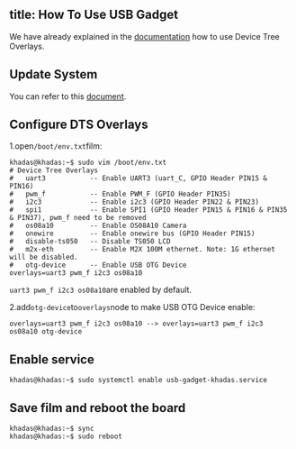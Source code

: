 title: How To Use USB Gadget
---

We have already explained in the [documentation](/android/vim3/HowToUseDeviceTreeOverlay.html) how to use Device Tree Overlays.

## Update System

You can refer to this [document](HowToUpgradeTheSystem.html).

## Configure DTS Overlays

1.open`/boot/env.txt`film:

```shell
khadas@khadas:~$ sudo vim /boot/env.txt
# Device Tree Overlays
#   uart3           -- Enable UART3 (uart_C, GPIO Header PIN15 & PIN16)
#   pwm_f           -- Enable PWM_F (GPIO Header PIN35)
#   i2c3            -- Enable i2c3 (GPIO Header PIN22 & PIN23)
#   spi1            -- Enable SPI1 (GPIO Header PIN15 & PIN16 & PIN35 & PIN37), pwm_f need to be removed
#   os08a10         -- Enable OS08A10 Camera
#   onewire         -- Enable onewire bus (GPIO Header PIN15)
#   disable-ts050   -- Disable TS050 LCD
#   m2x-eth         -- Enable M2X 100M ethernet. Note: 1G ethernet will be disabled.
#   otg-device      -- Enable USB OTG Device
overlays=uart3 pwm_f i2c3 os08a10
```

`uart3 pwm_f i2c3 os08a10`are enabled by default.

2.add`otg-device`to`overlays`node to make USB OTG Device enable:

```shell
overlays=uart3 pwm_f i2c3 os08a10 --> overlays=uart3 pwm_f i2c3 os08a10 otg-device
```

## Enable service

```shell
khadas@khadas:~$ sudo systemctl enable usb-gadget-khadas.service
```

## Save film and reboot the board

```shell
khadas@khadas:~$ sync
khadas@khadas:~$ sudo reboot
```

